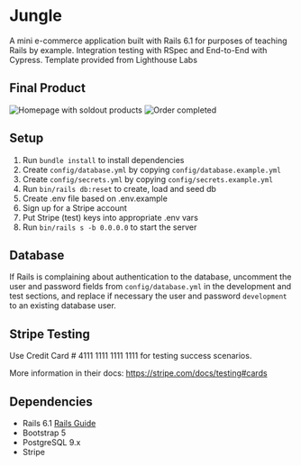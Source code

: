 # Jungle

A mini e-commerce application built with Rails 6.1 for purposes of teaching Rails by example.
Integration testing with RSpec and End-to-End with Cypress.
Template provided from Lighthouse Labs 

## Final Product

![Homepage with soldout products](https://github.com/RyanDeMesa/jungle-rails/blob/master/app/assets/images/jungle-sold-out.gif)
![Order completed](https://github.com/RyanDeMesa/jungle-rails/blob/master/app/assets/images/jungle-order.gif)
    
## Setup

1. Run `bundle install` to install dependencies
2. Create `config/database.yml` by copying `config/database.example.yml`
3. Create `config/secrets.yml` by copying `config/secrets.example.yml`
4. Run `bin/rails db:reset` to create, load and seed db
5. Create .env file based on .env.example
6. Sign up for a Stripe account
7. Put Stripe (test) keys into appropriate .env vars
8. Run `bin/rails s -b 0.0.0.0` to start the server

## Database

If Rails is complaining about authentication to the database, uncomment the user and password fields from `config/database.yml` in the development and test sections, and replace if necessary the user and password `development` to an existing database user.

## Stripe Testing

Use Credit Card # 4111 1111 1111 1111 for testing success scenarios.

More information in their docs: <https://stripe.com/docs/testing#cards>

## Dependencies

- Rails 6.1 [Rails Guide](http://guides.rubyonrails.org/v6.1/)
- Bootstrap 5
- PostgreSQL 9.x
- Stripe
